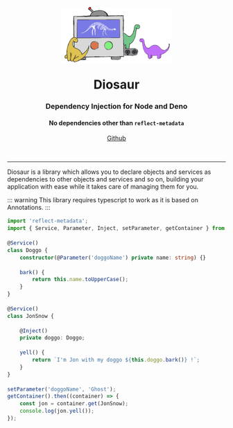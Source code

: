 <div style="display:flex;align-items:center;flex-direction:column;">
    <img src="./assets/diosaur-logo.png" style="max-width:16rem">
    <h1 style="margin:2rem 0 0 0">Diosaur</h1>
    <h3 style="margin-bottom:0">Dependency Injection for Node and Deno</h3>
    <h4>No dependencies other than <code>reflect-metadata</code></h4>
    <div style="display:flex;justify-content:center;margin-bottom:2rem">
        <a href="https://github.com/ovesco/diosaur">Github</a>
    </div>
</div>

<hr/>

Diosaur is a library which allows you to declare objects and services as
dependencies to other objects and services and so on, building your application
with ease while it takes care of managing them for you.

::: warning
This library requires typescript to work as it is based on Annotations.
:::

```typescript
import 'reflect-metadata';
import { Service, Parameter, Inject, setParameter, getContainer } from 'diosaur';

@Service()
class Doggo {
    constructor(@Parameter('doggoName') private name: string) {}

    bark() {
        return this.name.toUpperCase();
    }
}

@Service()
class JonSnow {

    @Inject()
    private doggo: Doggo;

    yell() {
        return `I'm Jon with my doggo ${this.doggo.bark()} !`;
    }
}

setParameter('doggoName', 'Ghost');
getContainer().then((container) => {
    const jon = container.get(JonSnow);
    console.log(jon.yell());
});
```